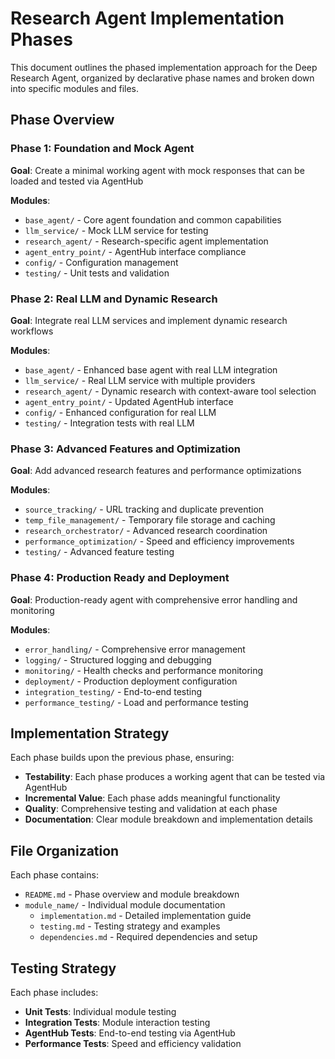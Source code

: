 # Research Agent Implementation Phases

This document outlines the phased implementation approach for the Deep Research Agent, organized by declarative phase names and broken down into specific modules and files.

## Phase Overview

### Phase 1: Foundation and Mock Agent
**Goal**: Create a minimal working agent with mock responses that can be loaded and tested via AgentHub

**Modules**:
- `base_agent/` - Core agent foundation and common capabilities
- `llm_service/` - Mock LLM service for testing
- `research_agent/` - Research-specific agent implementation
- `agent_entry_point/` - AgentHub interface compliance
- `config/` - Configuration management
- `testing/` - Unit tests and validation

### Phase 2: Real LLM and Dynamic Research
**Goal**: Integrate real LLM services and implement dynamic research workflows

**Modules**:
- `base_agent/` - Enhanced base agent with real LLM integration
- `llm_service/` - Real LLM service with multiple providers
- `research_agent/` - Dynamic research with context-aware tool selection
- `agent_entry_point/` - Updated AgentHub interface
- `config/` - Enhanced configuration for real LLM
- `testing/` - Integration tests with real LLM

### Phase 3: Advanced Features and Optimization
**Goal**: Add advanced research features and performance optimizations

**Modules**:
- `source_tracking/` - URL tracking and duplicate prevention
- `temp_file_management/` - Temporary file storage and caching
- `research_orchestrator/` - Advanced research coordination
- `performance_optimization/` - Speed and efficiency improvements
- `testing/` - Advanced feature testing

### Phase 4: Production Ready and Deployment
**Goal**: Production-ready agent with comprehensive error handling and monitoring

**Modules**:
- `error_handling/` - Comprehensive error management
- `logging/` - Structured logging and debugging
- `monitoring/` - Health checks and performance monitoring
- `deployment/` - Production deployment configuration
- `integration_testing/` - End-to-end testing
- `performance_testing/` - Load and performance testing

## Implementation Strategy

Each phase builds upon the previous phase, ensuring:
- **Testability**: Each phase produces a working agent that can be tested via AgentHub
- **Incremental Value**: Each phase adds meaningful functionality
- **Quality**: Comprehensive testing and validation at each phase
- **Documentation**: Clear module breakdown and implementation details

## File Organization

Each phase contains:
- `README.md` - Phase overview and module breakdown
- `module_name/` - Individual module documentation
  - `implementation.md` - Detailed implementation guide
  - `testing.md` - Testing strategy and examples
  - `dependencies.md` - Required dependencies and setup

## Testing Strategy

Each phase includes:
- **Unit Tests**: Individual module testing
- **Integration Tests**: Module interaction testing
- **AgentHub Tests**: End-to-end testing via AgentHub
- **Performance Tests**: Speed and efficiency validation
